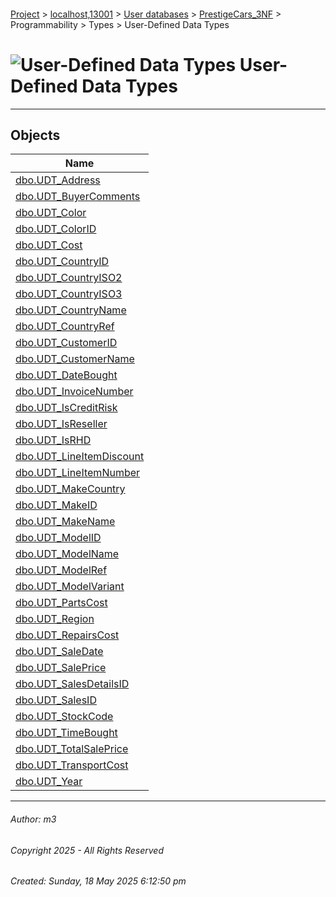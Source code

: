#### 

[Project](../../../../../../index.md) > [localhost,13001](../../../../../index.md) > [User databases](../../../../index.md) > [PrestigeCars_3NF](../../../index.md) > Programmability > Types > User-Defined Data Types

# ![User-Defined Data Types](../../../../../../Images/UserDefinedDataType32.png) User-Defined Data Types

---

## <a name="#objects"></a>Objects

| Name |
|---|
| [dbo.UDT_Address](dbo_UDT_Address.md) |
| [dbo.UDT_BuyerComments](dbo_UDT_BuyerComments.md) |
| [dbo.UDT_Color](dbo_UDT_Color.md) |
| [dbo.UDT_ColorID](dbo_UDT_ColorID.md) |
| [dbo.UDT_Cost](dbo_UDT_Cost.md) |
| [dbo.UDT_CountryID](dbo_UDT_CountryID.md) |
| [dbo.UDT_CountryISO2](dbo_UDT_CountryISO2.md) |
| [dbo.UDT_CountryISO3](dbo_UDT_CountryISO3.md) |
| [dbo.UDT_CountryName](dbo_UDT_CountryName.md) |
| [dbo.UDT_CountryRef](dbo_UDT_CountryRef.md) |
| [dbo.UDT_CustomerID](dbo_UDT_CustomerID.md) |
| [dbo.UDT_CustomerName](dbo_UDT_CustomerName.md) |
| [dbo.UDT_DateBought](dbo_UDT_DateBought.md) |
| [dbo.UDT_InvoiceNumber](dbo_UDT_InvoiceNumber.md) |
| [dbo.UDT_IsCreditRisk](dbo_UDT_IsCreditRisk.md) |
| [dbo.UDT_IsReseller](dbo_UDT_IsReseller.md) |
| [dbo.UDT_IsRHD](dbo_UDT_IsRHD.md) |
| [dbo.UDT_LineItemDiscount](dbo_UDT_LineItemDiscount.md) |
| [dbo.UDT_LineItemNumber](dbo_UDT_LineItemNumber.md) |
| [dbo.UDT_MakeCountry](dbo_UDT_MakeCountry.md) |
| [dbo.UDT_MakeID](dbo_UDT_MakeID.md) |
| [dbo.UDT_MakeName](dbo_UDT_MakeName.md) |
| [dbo.UDT_ModelID](dbo_UDT_ModelID.md) |
| [dbo.UDT_ModelName](dbo_UDT_ModelName.md) |
| [dbo.UDT_ModelRef](dbo_UDT_ModelRef.md) |
| [dbo.UDT_ModelVariant](dbo_UDT_ModelVariant.md) |
| [dbo.UDT_PartsCost](dbo_UDT_PartsCost.md) |
| [dbo.UDT_Region](dbo_UDT_Region.md) |
| [dbo.UDT_RepairsCost](dbo_UDT_RepairsCost.md) |
| [dbo.UDT_SaleDate](dbo_UDT_SaleDate.md) |
| [dbo.UDT_SalePrice](dbo_UDT_SalePrice.md) |
| [dbo.UDT_SalesDetailsID](dbo_UDT_SalesDetailsID.md) |
| [dbo.UDT_SalesID](dbo_UDT_SalesID.md) |
| [dbo.UDT_StockCode](dbo_UDT_StockCode.md) |
| [dbo.UDT_TimeBought](dbo_UDT_TimeBought.md) |
| [dbo.UDT_TotalSalePrice](dbo_UDT_TotalSalePrice.md) |
| [dbo.UDT_TransportCost](dbo_UDT_TransportCost.md) |
| [dbo.UDT_Year](dbo_UDT_Year.md) |


---

###### Author:  m3

###### Copyright 2025 - All Rights Reserved

###### Created: Sunday, 18 May 2025 6:12:50 pm

